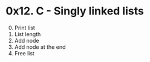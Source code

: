# 0x12. C - Singly linked lists
0. Print list
1. List length
2. Add node
3. Add node at the end
4. Free list